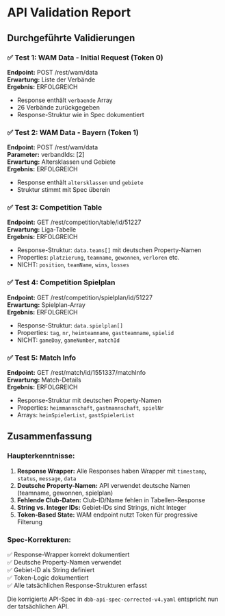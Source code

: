 # API Validation Report

## Durchgeführte Validierungen

### ✅ Test 1: WAM Data - Initial Request (Token 0)
**Endpoint:** POST /rest/wam/data  
**Erwartung:** Liste der Verbände  
**Ergebnis:** ERFOLGREICH
- Response enthält `verbaende` Array
- 26 Verbände zurückgegeben
- Response-Struktur wie in Spec dokumentiert

### ✅ Test 2: WAM Data - Bayern (Token 1)
**Endpoint:** POST /rest/wam/data  
**Parameter:** verbandIds: [2]  
**Erwartung:** Altersklassen und Gebiete  
**Ergebnis:** ERFOLGREICH
- Response enthält `altersklassen` und `gebiete`
- Struktur stimmt mit Spec überein

### ✅ Test 3: Competition Table
**Endpoint:** GET /rest/competition/table/id/51227  
**Erwartung:** Liga-Tabelle  
**Ergebnis:** ERFOLGREICH
- Response-Struktur: `data.teams[]` mit deutschen Property-Namen
- Properties: `platzierung`, `teamname`, `gewonnen`, `verloren` etc.
- NICHT: `position`, `teamName`, `wins`, `losses`

### ✅ Test 4: Competition Spielplan
**Endpoint:** GET /rest/competition/spielplan/id/51227  
**Erwartung:** Spielplan-Array  
**Ergebnis:** ERFOLGREICH
- Response-Struktur: `data.spielplan[]`
- Properties: `tag`, `nr`, `heimteamname`, `gastteamname`, `spielid`
- NICHT: `gameDay`, `gameNumber`, `matchId`

### ✅ Test 5: Match Info
**Endpoint:** GET /rest/match/id/1551337/matchInfo  
**Erwartung:** Match-Details  
**Ergebnis:** ERFOLGREICH
- Response-Struktur mit deutschen Property-Namen
- Properties: `heimmannschaft`, `gastmannschaft`, `spielNr`
- Arrays: `heimSpielerList`, `gastSpielerList`

## Zusammenfassung

### Haupterkenntnisse:
1. **Response Wrapper:** Alle Responses haben Wrapper mit `timestamp`, `status`, `message`, `data`
2. **Deutsche Property-Namen:** API verwendet deutsche Namen (teamname, gewonnen, spielplan)
3. **Fehlende Club-Daten:** Club-ID/Name fehlen in Tabellen-Response
4. **String vs. Integer IDs:** Gebiet-IDs sind Strings, nicht Integer
5. **Token-Based State:** WAM endpoint nutzt Token für progressive Filterung

### Spec-Korrekturen:
✅ Response-Wrapper korrekt dokumentiert  
✅ Deutsche Property-Namen verwendet  
✅ Gebiet-ID als String definiert  
✅ Token-Logic dokumentiert  
✅ Alle tatsächlichen Response-Strukturen erfasst

Die korrigierte API-Spec in `dbb-api-spec-corrected-v4.yaml` entspricht nun der tatsächlichen API.
